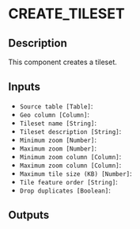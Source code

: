 
# CREATE_TILESET
## Description

 This component creates a tileset.
 
## Inputs
* `Source table [Table]`: 
* `Geo column [Column]`: 
* `Tileset name [String]`: 
* `Tileset description [String]`: 
* `Minimum zoom [Number]`: 
* `Maximum zoom [Number]`: 
* `Minimum zoom column [Column]`: 
* `Maximum zoom column [Column]`: 
* `Maximum tile size (KB) [Number]`: 
* `Tile feature order [String]`: 
* `Drop duplicates [Boolean]`: 

## Outputs

